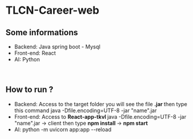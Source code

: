 # TLCN-Career-web

<h2>Some informations </h2>
<ul>
  <li>Backend: Java spring boot - Mysql</li>
  <li>Front-end: React</li>
  <li>AI: Python</li>
</ul>
</br>
<h2>How to run ?</h2>
<ul>
  <li>Backend: Access to the target folder you will see the file <strong>.jar </strong> then type this command  </strong>java -Dfile.encoding=UTF-8 -jar "name".jar </strong></li>
  <li>Front-end: Access to  <strong>React-app-tkvl </strong>java -Dfile.encoding=UTF-8 -jar "name".jar -> client then type  <strong>npm install </strong> ->  <strong>npm start  </strong></li>
  <li>AI: python -m uvicorn app:app --reload</li>
</ul>
